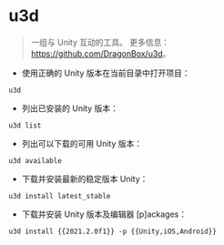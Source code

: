 # u3d

> 一组与 Unity 互动的工具。
> 更多信息：<https://github.com/DragonBox/u3d>。

- 使用正确的 Unity 版本在当前目录中打开项目：

`u3d`

- 列出已安装的 Unity 版本：

`u3d list`

- 列出可以下载的可用 Unity 版本：

`u3d available`

- 下载并安装最新的稳定版本 Unity：

`u3d install latest_stable`

- 下载并安装 Unity 版本及编辑器 [p]ackages：

`u3d install {{2021.2.0f1}} -p {{Unity,iOS,Android}}`
